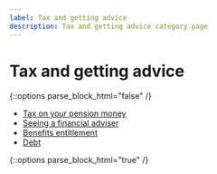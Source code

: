 ```yaml
---
label: Tax and getting advice
description: Tax and getting advice category page
---
```


# Tax and getting advice

{::options parse_block_html="false" /}
<div class="link-promo">
  <ul class="link-promo__list">
    <li class="link-promo__item"><a href="/tax">Tax on your pension money</a></li>
    <li class="link-promo__item"><a href="/seeing-financial-adviser">Seeing a financial adviser</a></li>
    <li class="link-promo__item"><a href="/benefits">Benefits entitlement</a></li>
    <li class="link-promo__item"><a href="/debt">Debt</a></li>
  </ul>
</div>
{::options parse_block_html="true" /}
